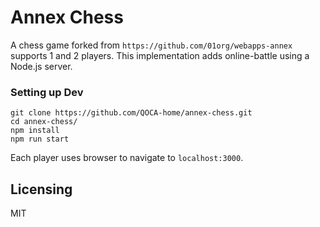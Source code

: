 # Annex Chess

A chess game forked from `https://github.com/01org/webapps-annex` supports 1 and 2 players. This implementation adds online-battle using a Node.js server.

### Setting up Dev

```shell
git clone https://github.com/QOCA-home/annex-chess.git
cd annex-chess/
npm install
npm run start
```

Each player uses browser to navigate to `localhost:3000`.

## Licensing

MIT
